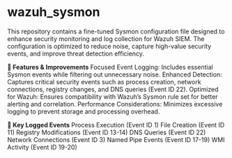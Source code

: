 # wazuh_sysmon
This repository contains a fine-tuned Sysmon configuration file designed to enhance security monitoring and log collection for Wazuh SIEM. The configuration is optimized to reduce noise, capture high-value security events, and improve threat detection efficiency.

**🔹 Features & Improvements**
Focused Event Logging: Includes essential Sysmon events while filtering out unnecessary noise.
Enhanced Detection: Captures critical security events such as process creation, network connections, registry changes, and DNS queries (Event ID 22).
Optimized for Wazuh: Ensures compatibility with Wazuh’s Sysmon rule set for better alerting and correlation.
Performance Considerations: Minimizes excessive logging to prevent storage and processing overhead.

**📌 Key Logged Events**
Process Execution (Event ID 1)
File Creation (Event ID 11)
Registry Modifications (Event ID 13-14)
DNS Queries (Event ID 22)
Network Connections (Event ID 3)
Named Pipe Events (Event ID 17-19)
WMI Activity (Event ID 19-20)

